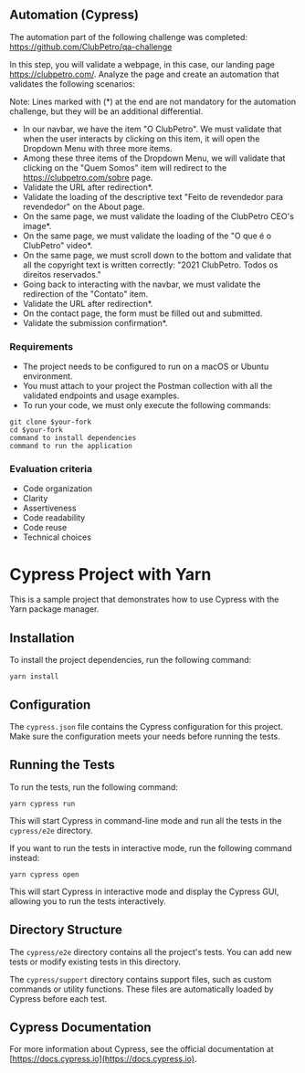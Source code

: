 ## Automation (Cypress)

The automation part of the following challenge was completed: https://github.com/ClubPetro/qa-challenge

In this step, you will validate a webpage, in this case, our landing page https://clubpetro.com/. Analyze the page and create an automation that validates the following scenarios:

Note: Lines marked with (\*) at the end are not mandatory for the automation challenge, but they will be an additional differential.

- In our navbar, we have the item "O ClubPetro". We must validate that when the user interacts by clicking on this item, it will open the Dropdown Menu with three more items.
- Among these three items of the Dropdown Menu, we will validate that clicking on the "Quem Somos" item will redirect to the https://clubpetro.com/sobre page.
- Validate the URL after redirection\*.
- Validate the loading of the descriptive text "Feito de revendedor para revendedor" on the About page.
- On the same page, we must validate the loading of the ClubPetro CEO's image\*.
- On the same page, we must validate the loading of the "O que é o ClubPetro" video\*.
- On the same page, we must scroll down to the bottom and validate that all the copyright text is written correctly: "2021 ClubPetro. Todos os direitos reservados."
- Going back to interacting with the navbar, we must validate the redirection of the "Contato" item.
- Validate the URL after redirection\*.
- On the contact page, the form must be filled out and submitted.
- Validate the submission confirmation\*.

### Requirements

- The project needs to be configured to run on a macOS or Ubuntu environment.
- You must attach to your project the Postman collection with all the validated endpoints and usage examples.
- To run your code, we must only execute the following commands:

```
git clone $your-fork
cd $your-fork
command to install dependencies
command to run the application
```

### Evaluation criteria

- Code organization
- Clarity
- Assertiveness
- Code readability
- Code reuse
- Technical choices

# Cypress Project with Yarn

This is a sample project that demonstrates how to use Cypress with the Yarn package manager.

## Installation

To install the project dependencies, run the following command:

```
yarn install
```

## Configuration

The `cypress.json` file contains the Cypress configuration for this project. Make sure the configuration meets your needs before running the tests.

## Running the Tests

To run the tests, run the following command:

```
yarn cypress run
```

This will start Cypress in command-line mode and run all the tests in the `cypress/e2e` directory.

If you want to run the tests in interactive mode, run the following command instead:

```
yarn cypress open
```

This will start Cypress in interactive mode and display the Cypress GUI, allowing you to run the tests interactively.

## Directory Structure

The `cypress/e2e` directory contains all the project's tests. You can add new tests or modify existing tests in this directory.

The `cypress/support` directory contains support files, such as custom commands or utility functions. These files are automatically loaded by Cypress before each test.

## Cypress Documentation

For more information about Cypress, see the official documentation at [https://docs.cypress.io](https://docs.cypress.io).
